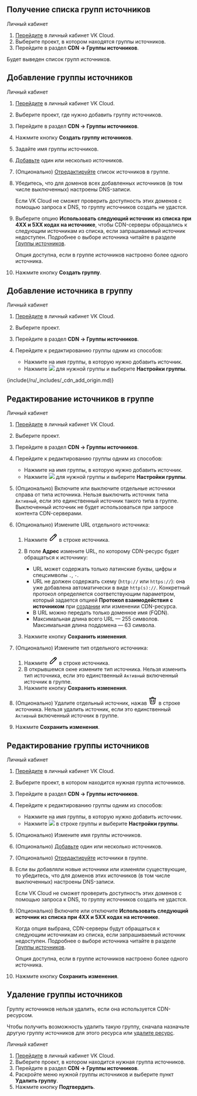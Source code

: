## Получение списка групп источников

<tabs>
<tablist>
<tab>Личный кабинет</tab>
</tablist>
<tabpanel>

1. [Перейдите](https://msk.cloud.vk.com/app/) в личный кабинет VK Cloud.
1. Выберите проект, в котором находятся группы источников.
1. Перейдите в раздел **CDN → Группы источников**.

Будет выведен список групп источников.

</tabpanel>
</tabs>

## Добавление группы источников

<tabs>
<tablist>
<tab>Личный кабинет</tab>
</tablist>
<tabpanel>

1. [Перейдите](https://msk.cloud.vk.com/app/) в личный кабинет VK Cloud.
1. Выберите проект, где нужно добавить группу источников.
1. Перейдите в раздел **CDN → Группы источников**.
1. Нажмите кнопку **Создать группу источников**.
1. Задайте имя группы источников.
1. [Добавьте](#dobavlenie_istochnika_v_gruppu) один или несколько источников.
1. (Опционально) [Отредактируйте](#redaktirovanie_istochnikov_v_gruppe) список источников в группе.
1. Убедитесь, что для доменов всех добавленных источников (в том числе выключенных) настроены DNS-записи.

   <warn>

   Если VK Cloud не сможет проверить доступность этих доменов с помощью запроса к DNS, то группу источников создать не удастся.

   </warn>

1. Выберите опцию **Использовать следующий источник из списка при 4XX и 5XX кодах на источнике**, чтобы CDN-серверы обращались к следующим источникам из списка, если запрашиваемый источник недоступен. Подробнее о выборе источника читайте в разделе [Группы источников](../../concepts/origin-groups).

   Oпция доступна, если в группе источников настроено более одного источника.

1. Нажмите кнопку **Создать группу**.

</tabpanel>
</tabs>

## Добавление источника в группу

<tabs>
<tablist>
<tab>Личный кабинет</tab>
</tablist>
<tabpanel>

1. [Перейдите](https://msk.cloud.vk.com/app/) в личный кабинет VK Cloud.
1. Выберите проект.
1. Перейдите в раздел **CDN → Группы источников**.
1. Перейдите к редактированию группы одним из способов:

   - Нажмите на имя группы, в которую нужно добавить источник.
   - Нажмите ![ ](/ru/assets/menu-icon.svg "inline") для нужной группы и выберите **Настройки группы**.

{include(/ru/_includes/_cdn_add_origin.md)}

</tabpanel>
</tabs>

## Редактирование источников в группе

<tabs>
<tablist>
<tab>Личный кабинет</tab>
</tablist>
<tabpanel>

1. [Перейдите](https://msk.cloud.vk.com/app/) в личный кабинет VK Cloud.
1. Выберите проект.
1. Перейдите в раздел **CDN → Группы источников**.
1. Перейдите к редактированию группы одним из способов:

   - Нажмите на имя группы, в которую нужно добавить источник.
   - Нажмите ![ ](/ru/assets/menu-icon.svg "inline") для нужной группы и выберите **Настройки группы**.

1. (Опционально) Включите или выключите отдельные источники справа от типа источника. Нельзя выключить источник типа `Активный`, если это единственный источник такого типа в группе. Выключенный источник не будет использоваться при запросе контента CDN-серверами.

1. (Опционально) Измените URL отдельного источника:

   1. Нажмите ![pencil-icon](./assets/pencil-icon.svg "inline") в строке источника.
   1. В поле **Адрес** измените URL, по которому CDN-ресурс будет обращаться к источнику:

      - URL может содержать только латинские буквы, цифры и спецсимволы `.`, `-`.
      - URL не должен содержать схему (`http://` или `https://`): она уже добавлена автоматически в виде `http(s)://`. Конкретный протокол определяется соответствующим параметром, который задается опцией **Протокол взаимодействия с источником** при [создании](../create-resource) или изменении CDN-ресурса.
      - В URL можно передать только доменное имя (FQDN).
      - Максимальная длина всего URL — 255 символов. Максимальная длина поддомена — 63 символа.

   1. Нажмите кнопку **Сохранить изменения**.

1. (Опционально) Измените тип отдельного источника:

   1. Нажмите ![pencil-icon](./assets/pencil-icon.svg "inline") в строке источника.
   1. В открывшемся окне измените тип источника. Нельзя изменить тип источника, если это единственный `Активный` включенный источник в группе.
   1. Нажмите кнопку **Сохранить изменения**.

1. (Опционально) Удалите отдельный источник, нажав ![trash-icon](./assets/trash-icon.svg "inline") в строке источника. Нельзя удалить источник, если это единственный `Активный` включенный источник в группе.

1. Нажмите **Сохранить изменения**.

</tabpanel>
</tabs>

## Редактирование группы источников

<tabs>
<tablist>
<tab>Личный кабинет</tab>
</tablist>
<tabpanel>

1. [Перейдите](https://msk.cloud.vk.com/app/) в личный кабинет VK Cloud.
1. Выберите проект, в котором находится нужная группа источников.
1. Перейдите в раздел **CDN → Группы источников**.
1. Перейдите к редактированию группы одним из способов:

   - Нажмите на имя группы, в которую нужно добавить источник.
   - Нажмите ![ ](/ru/assets/menu-icon.svg "inline") в строке группы и выберите **Настройки группы**.

1. (Опционально) Измените имя группы источников.
1. (Опционально) [Добавьте](#dobavlenie_istochnika_v_gruppu) один или несколько источников.
1. (Опционально) [Отредактируйте](#redaktirovanie_istochnikov_v_gruppe) источники в группе.
1. Если вы добавляли новые источники или изменяли существующие, то убедитесь, что для доменов этих источников (в том числе выключенных) настроены DNS-записи.

   <warn>

   Если VK Cloud не сможет проверить доступность этих доменов с помощью запроса к DNS, то группу источников создать не удастся.

   </warn>

1. (Опционально) Включите или отключите **Использовать следующий источник из списка при 4XX и 5XX кодах на источнике**.

   Когда опция выбрана, CDN-серверы будут обращаться к следующим источникам из списка, если запрашиваемый источник недоступен. Подробнее о выборе источника читайте в разделе [Группы источников](../../concepts/origin-groups).

   Oпция доступна, если в группе источников настроено более одного источника.

1. Нажмите кнопку **Сохранить изменения**.

</tabpanel>
</tabs>

## Удаление группы источников

<warn>

Группу источников нельзя удалить, если она используется CDN-ресурсом.

Чтобы получить возможность удалить такую группу, сначала назначьте другую группу источников для этого ресурса или [удалите ресурс](../delete-resource).

</warn>

<tabs>
<tablist>
<tab>Личный кабинет</tab>
</tablist>
<tabpanel>

1. [Перейдите](https://msk.cloud.vk.com/app/) в личный кабинет VK Cloud.
1. Выберите проект, в котором находится нужная группа источников.
1. Перейдите в раздел **CDN → Группы источников**.
1. Раскройте меню нужной группы источников и выберите пункт **Удалить группу**.
1. Нажмите кнопку **Подтвердить**.

</tabpanel>
</tabs>
